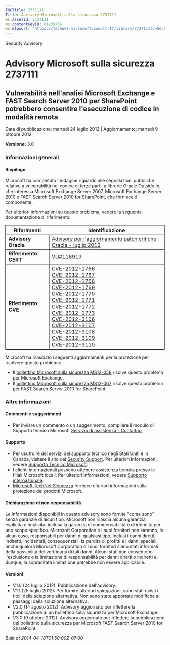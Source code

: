 ```yaml
---
TOCTitle: 2737111
Title: Advisory Microsoft sulla sicurezza 2737111
ms:assetid: 2737111
ms:contentKeyID: 61239756
ms:mtpsurl: 'https://technet.microsoft.com/it-IT/library/2737111(v=Security.10)'
---
```


Security Advisory

Advisory Microsoft sulla sicurezza 2737111
==========================================

Vulnerabilità nell'analisi Microsoft Exchange e FAST Search Server 2010 per SharePoint potrebbero consentire l'esecuzione di codice in modalità remota
------------------------------------------------------------------------------------------------------------------------------------------------------

Data di pubblicazione: martedì 24 luglio 2012 | Aggiornamento: martedì 9 ottobre 2012

**Versione:** 3.0

### Informazioni generali

#### Riepilogo

Microsoft ha completato l'indagine riguardo alle segnalazioni pubbliche relative a vulnerabilità nel codice di terze parti, a librerie Oracle Outside In, che interessa Microsoft Exchange Server 2007, Microsoft Exchange Server 2010 e FAST Search Server 2010 for SharePoint, che fornisce il componente.

Per ulteriori informazioni su questo problema, vedere la seguente documentazione di riferimento:

<p> </p>
<table style="border:1px solid black;">
<thead>
<tr class="header">
<th>Riferimenti</th>
<th>Identificazione</th>
</tr>
</thead>
<tbody>
<tr class="odd">
<td style="border:1px solid black;"><strong>Advisory Oracle</strong></td>
<td style="border:1px solid black;"><a href="http://www.oracle.com/technetwork/topics/security/cpujul2012-392727.html">Advisory per l'aggiornamento patch critiche Oracle - luglio 2012</a></td>
</tr>
<tr class="even">
<td style="border:1px solid black;"><strong>Riferimento CERT</strong></td>
<td style="border:1px solid black;"><a href="http://www.kb.cert.org/vuls/id/118913">VU#118913</a></td>
</tr>
<tr class="odd">
<td style="border:1px solid black;"><strong>Riferimento CVE</strong></td>
<td style="border:1px solid black;"><a href="http://www.cve.mitre.org/cgi-bin/cvename.cgi?name=cve-2012-1766">CVE-2012-1766</a><br />
<a href="http://www.cve.mitre.org/cgi-bin/cvename.cgi?name=cve-2012-1767">CVE-2012-1767</a><br />
<a href="http://www.cve.mitre.org/cgi-bin/cvename.cgi?name=cve-2012-1768">CVE-2012-1768</a><br />
<a href="http://www.cve.mitre.org/cgi-bin/cvename.cgi?name=cve-2012-1769">CVE-2012-1769</a><br />
<a href="http://www.cve.mitre.org/cgi-bin/cvename.cgi?name=cve-2012-1770">CVE-2012-1770</a><br />
<a href="http://www.cve.mitre.org/cgi-bin/cvename.cgi?name=cve-2012-1771">CVE-2012-1771</a><br />
<a href="http://www.cve.mitre.org/cgi-bin/cvename.cgi?name=cve-2012-1772">CVE-2012-1772</a><br />
<a href="http://www.cve.mitre.org/cgi-bin/cvename.cgi?name=cve-2012-1773">CVE-2012-1773</a><br />
<a href="http://www.cve.mitre.org/cgi-bin/cvename.cgi?name=cve-2012-3106">CVE-2012-3106</a><br />
<a href="http://www.cve.mitre.org/cgi-bin/cvename.cgi?name=cve-2012-3107">CVE-2012-3107</a><br />
<a href="http://www.cve.mitre.org/cgi-bin/cvename.cgi?name=cve-2012-3108">CVE-2012-3108</a><br />
<a href="http://www.cve.mitre.org/cgi-bin/cvename.cgi?name=cve-2012-3109">CVE-2012-3109</a><br />
<a href="http://www.cve.mitre.org/cgi-bin/cvename.cgi?name=cve-2012-3110">CVE-2012-3110</a></td>
</tr>
</tbody>
</table>
<p> </p>

Microsoft ha rilasciato i seguenti aggiornamenti per la protezione per risolvere questo problema:

-   Il [bollettino Microsoft sulla sicurezza MS12-058](http://go.microsoft.com/fwlink/?linkid=259630) risolve questo problema per Microsoft Exchange.
-   Il [bollettino Microsoft sulla sicurezza MS12-067](http://go.microsoft.com/fwlink/?linkid=259736) risolve questo problema per FAST Search Server 2010 for SharePoint.

### Altre informazioni

#### Commenti e suggerimenti

-   Per inviare un commento o un suggerimento, compilare il modulo di Supporto tecnico Microsoft [Servizio di assistenza - Contattaci](http://support.microsoft.com/kb/?scid=sw;en;1257&showpage=1&ws=technet&sd=tech).

#### Supporto

-   Per usufruire dei servizi del supporto tecnico negli Stati Uniti e in Canada, visitare il sito del [Security Support](https://consumersecuritysupport.microsoft.com/default.aspx?mkt=it-it). Per ulteriori informazioni, vedere [Supporto Tecnico Microsoft](http://support.microsoft.com/?ln=it).
-   I clienti internazionali possono ottenere assistenza tecnica presso le filiali Microsoft locali. Per ulteriori informazioni, vedere [Supporto internazionale](http://support.microsoft.com/common/international.aspx).
-   [Microsoft TechNet Sicurezza](http://technet.microsoft.com/it-it/security/default.aspx) fornisce ulteriori informazioni sulla protezione dei prodotti Microsoft.

#### Dichiarazione di non responsabilità

Le informazioni disponibili in questo advisory sono fornite "come sono" senza garanzie di alcun tipo. Microsoft non rilascia alcuna garanzia, esplicita o implicita, inclusa la garanzia di commerciabilità e di idoneità per uno scopo specifico. Microsoft Corporation o i suoi fornitori non saranno, in alcun caso, responsabili per danni di qualsiasi tipo, inclusi i danni diretti, indiretti, incidentali, consequenziali, la perdita di profitti e i danni speciali, anche qualora Microsoft Corporation o i suoi fornitori siano stati informati della possibilità del verificarsi di tali danni. Alcuni stati non consentono l'esclusione o la limitazione di responsabilità per danni diretti o indiretti e, dunque, la sopracitata limitazione potrebbe non essere applicabile.

#### Versioni

-   V1.0 (24 luglio 2012): Pubblicazione dell'advisory.
-   V1.1 (25 luglio 2012): Per fornire ulteriori spiegazioni, sono stati rivisti i titoli della soluzione alternativa. Non sono state apportate modifiche ai passaggi della soluzione alternativa.
-   V2.0 (14 agosto 2012): Advisory aggiornato per riflettere la pubblicazione di un bollettino sulla sicurezza per Microsoft Exchange.
-   V3.0 (9 ottobre 2012): Advisory aggiornato per riflettere la pubblicazione del bollettino sulla sicurezza per Microsoft FAST Search Server 2010 for SharePoint.

*Built at 2014-04-18T01:50:00Z-07:00*

